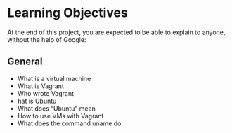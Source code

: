 # Learning Objectives

At the end of this project, you are expected to be able to explain to anyone, without the help of Google:

## General

* What is a virtual machine
* What is Vagrant
* Who wrote Vagrant
* hat is Ubuntu
* What does “Ubuntu” mean
* How to use VMs with Vagrant
* What does the command uname do
